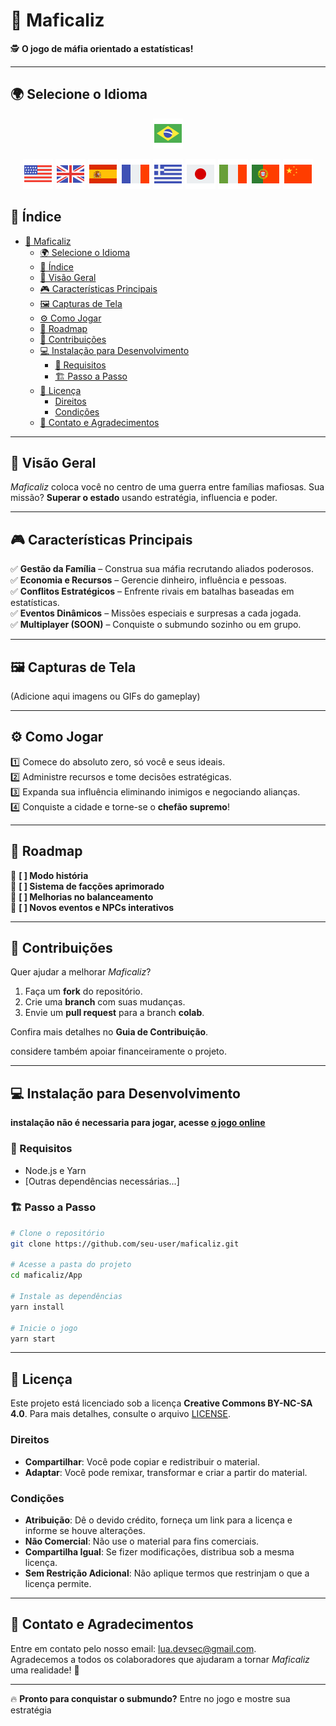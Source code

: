 
# 🎩 Maficaliz  

🕵️ **O jogo de máfia orientado a estatísticas!**  

---

## 🌍 Selecione o Idioma

<div style="text-align: center;"> 

[![Português](./documentation/README/flag-icons/flag-brazil-48.png)](./README.md)

[![English](./documentation/README/flag-icons/flag-usa-48.png)](./documentation/README/README.en.md) [![English](./documentation/README/flag-icons/flag-great-britain-48.png)](./documentation/README/README.gb.md) [![Español](./documentation/README/flag-icons/flag-spain-flag-48.png)](./documentation/README/README.es.md) [![Français](./documentation/README/flag-icons/flag-france-48.png)](./documentation/README/README.fr.md) [![Ελληνικά](./documentation/README/flag-icons/flag-greece-48.png)](./documentation/README/README.gr.md) [![日本語](./documentation/README/flag-icons/flag-japan-48.png)](./documentation/README/README.jp.md) [![Italiano](./documentation/README/flag-icons/flag-italy-48.png)](./documentation/README/README.it.md) [![Português (Portugal)](./documentation/README/flag-icons/flag-portugal-48.png)](./documentation/README/README.pt.md) [![中文](./documentation/README/flag-icons/flag-china-48.png)](./documentation/README/README.ch.md)

</div>

## 📑 Índice  

- [🎩 Maficaliz](#-maficaliz)
  - [🌍 Selecione o Idioma](#-selecione-o-idioma)
  - [📑 Índice](#-índice)
  - [📖 Visão Geral](#-visão-geral)
  - [🎮 Características Principais](#-características-principais)
  - [🖼️ Capturas de Tela](#️-capturas-de-tela)
  - [⚙️ Como Jogar](#️-como-jogar)
  - [🚀 Roadmap](#-roadmap)
  - [🤝 Contribuições](#-contribuições)
  - [💻 Instalação para Desenvolvimento](#-instalação-para-desenvolvimento)
    - [🔧 Requisitos](#-requisitos)
    - [🏗️ Passo a Passo](#️-passo-a-passo)
  - [📜 Licença](#-licença)
    - [Direitos](#direitos)
    - [Condições](#condições)
  - [💌 Contato e Agradecimentos](#-contato-e-agradecimentos)

---

## 📖 Visão Geral  

*Maficaliz* coloca você no centro de uma guerra entre famílias mafiosas. Sua missão? **Superar o estado** usando estratégia, influencia e poder.

---

## 🎮 Características Principais  

✅ **Gestão da Família** – Construa sua máfia recrutando aliados poderosos.  
✅ **Economia e Recursos** – Gerencie dinheiro, influência e pessoas.  
✅ **Conflitos Estratégicos** – Enfrente rivais em batalhas baseadas em estatísticas.  
✅ **Eventos Dinâmicos** – Missões especiais e surpresas a cada jogada.  
✅ **Multiplayer (SOON)** – Conquiste o submundo sozinho ou em grupo.  

---

## 🖼️ Capturas de Tela  

(Adicione aqui imagens ou GIFs do gameplay)  

---

## ⚙️ Como Jogar  

1️⃣ Comece do absoluto zero, só você e seus ideais.  
2️⃣ Administre recursos e tome decisões estratégicas.  
3️⃣ Expanda sua influência eliminando inimigos e negociando alianças.  
4️⃣ Conquiste a cidade e torne-se o **chefão supremo**!  

---

## 🚀 Roadmap  

🔹 **[ ] Modo história**  
🔹 **[ ] Sistema de facções aprimorado**  
🔹 **[ ] Melhorias no balanceamento**  
🔹 **[ ] Novos eventos e NPCs interativos**  

---

## 🤝 Contribuições  

Quer ajudar a melhorar *Maficaliz*?

1. Faça um **fork** do repositório.  
2. Crie uma **branch** com suas mudanças.  
3. Envie um **pull request** para a branch **colab**.  

Confira mais detalhes no **Guia de Contribuição**.  

considere também apoiar financeiramente o projeto.

---

## 💻 Instalação para Desenvolvimento  

**instalação não é necessaria para jogar, acesse [o jogo online](https://maficaliz.github.io/Maficaliz)**

### 🔧 Requisitos  

- Node.js e Yarn  
- [Outras dependências necessárias...]  

### 🏗️ Passo a Passo  

```bash
# Clone o repositório
git clone https://github.com/seu-user/maficaliz.git  

# Acesse a pasta do projeto
cd maficaliz/App

# Instale as dependências
yarn install  

# Inicie o jogo
yarn start  
```

---

## 📜 Licença

Este projeto está licenciado sob a licença **Creative Commons BY-NC-SA 4.0**. Para mais detalhes, consulte o arquivo [LICENSE](LICENSE).

### Direitos

- **Compartilhar**: Você pode copiar e redistribuir o material.
- **Adaptar**: Você pode remixar, transformar e criar a partir do material.

### Condições

- **Atribuição**: Dê o devido crédito, forneça um link para a licença e informe se houve alterações.
- **Não Comercial**: Não use o material para fins comerciais.
- **Compartilha Igual**: Se fizer modificações, distribua sob a mesma licença.
- **Sem Restrição Adicional**: Não aplique termos que restrinjam o que a licença permite.

---

## 💌 Contato e Agradecimentos  

Entre em contato pelo nosso email: [lua.devsec@gmail.com](mailto:lua.devsec@gmail.com).  
Agradecemos a todos os colaboradores que ajudaram a tornar *Maficaliz* uma realidade! 🎉  

---

🔥 **Pronto para conquistar o submundo?** Entre no jogo e mostre sua estratégia
